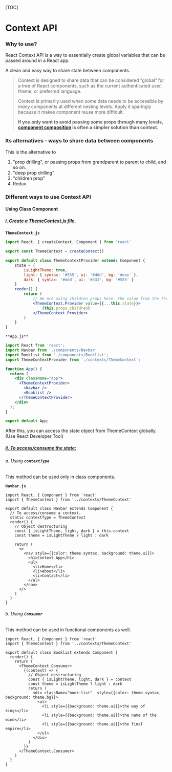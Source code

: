 [TOC]

# Context API

### Why to use?

React Context API is a way to essentially create global variables that can be passed around in a React app.

A clean and easy way to share state between components.



> Context is designed to share data that can be considered “global” for a tree of React components, such as the current authenticated user, theme, or preferred language.
>
> Context is primarily used when some data needs to be accessible by *many* components at different nesting levels. Apply it sparingly because it makes component reuse more difficult.
>
> **If you only want to avoid passing some props through many levels, [component composition](https://reactjs.org/docs/composition-vs-inheritance.html) is often a simpler solution than context.**



### Its alternatives - ways to share data between components

This is the alternative to

1. "prop drilling", or passing props from grandparent to parent to child, and so on.
2. "deep prop drilling"
3. "children prop"
4. Redux



### Different ways to use Context API

#### Using Class Component

##### **<u>i. Create a ThemeContext.js file.</u>**

**`ThemeContext.js`**

```jsx
import React, { createContext, Component } from 'react'

export const ThemeContext = createContext()

export default class ThemeContextProvider extends Component {
    state = {
        isLightTheme: true,
        light: { syntax: '#555', ui: '#ddd', bg: '#eee' },
        dark: { syntax: '#ddd', ui: '#333', bg: '#555' }
    }
    render() {
        return (
            // We are using children props here. The value from the ThemeContext.Provider will be available to all its childrens.
            <ThemeContext.Provider value={{...this.state}}>
                {this.props.children}
            </ThemeContext.Provider>
        )
    }
}
```



`**App.js**`

```jsx
import React from 'react';
import Navbar from './components/Navbar'
import Booklist from './components/Booklist';
import ThemeContextProvider from './contexts/ThemeContext';

function App() {
  return (
    <div className="App">
      <ThemeContextProvider>
        <Navbar />
        <Booklist />
      </ThemeContextProvider>
    </div>
  );
}

export default App;
```

After this, you can access the state object from ThemeContext globally. (Use React Developer Tool)



##### <u>**ii. To access/consume the state:**</u>

###### a. Using **`contextType`**

This method can be used only in class components.

**`Navbar.js`**

```react
import React, { Component } from 'react'
import { ThemeContext } from '../contexts/ThemeContext'

export default class Navbar extends Component {
  // To access/consume a context.
  static contextType = ThemeContext
  render() {
    // Object destructuring
    const { isLightTheme, light, dark } = this.context
    const theme = isLightTheme ? light : dark

    return (
      <>
        <nav style={{color: theme.syntax, background: theme.ui}}>
          <h1>Context App</h1>
          <ul>
            <li>Home</li>
            <li>About</li>
            <li>Contact</li>
          </ul>
        </nav>
      </>
    )
  }
}
```

###### b. Using **`Consumer`**

This method can be used in functional components as well.

```react
import React, { Component } from 'react'
import { ThemeContext } from '../contexts/ThemeContext'

export default class Booklist extends Component {
  render() {
    return (
      <ThemeContext.Consumer>
        {(context) => {
          // Object destructuring
          const { isLightTheme, light, dark } = context
          const theme = isLightTheme ? light : dark
          return (
            <div className="book-list"  style={{color: theme.syntax, background: theme.bg}}>
              <ul>
                <li style={{background: theme.ui}}>the way of kings</li>
                <li style={{background: theme.ui}}>the name of the wind</li>
                <li style={{background: theme.ui}}>the final empire</li>
              </ul>
            </div>
          )          
        }}        
      </ThemeContext.Consumer>
    )
  }
}
```

